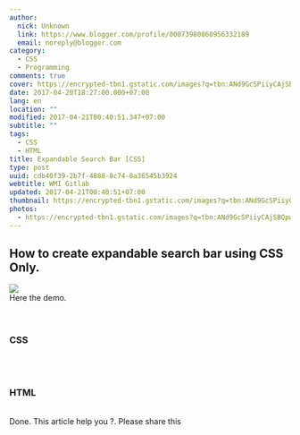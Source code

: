 ```yaml
---
author:
  nick: Unknown
  link: https://www.blogger.com/profile/00073980860956332189
  email: noreply@blogger.com
category:
  - CSS
  - Programming
comments: true
cover: https://encrypted-tbn1.gstatic.com/images?q=tbn:ANd9GcSPiiyCAjSBQpwIQYKGS6wUqFGHQWSK9W7UhmZ5mu9eAPavFkA-
date: 2017-04-20T18:27:00.000+07:00
lang: en
location: ""
modified: 2017-04-21T00:40:51.347+07:00
subtitle: ""
tags:
  - CSS
  - HTML
title: Expandable Search Bar [CSS]
type: post
uuid: cdb40f39-2b7f-4888-8c74-8a36545b3924
webtitle: WMI Gitlab
updated: 2017-04-21T00:40:51+07:00
thumbnail: https://encrypted-tbn1.gstatic.com/images?q=tbn:ANd9GcSPiiyCAjSBQpwIQYKGS6wUqFGHQWSK9W7UhmZ5mu9eAPavFkA-
photos:
  - https://encrypted-tbn1.gstatic.com/images?q=tbn:ANd9GcSPiiyCAjSBQpwIQYKGS6wUqFGHQWSK9W7UhmZ5mu9eAPavFkA-
---
```


<h2>How to create expandable search bar using CSS Only.</h2><div><img src="https://encrypted-tbn1.gstatic.com/images?q=tbn:ANd9GcSPiiyCAjSBQpwIQYKGS6wUqFGHQWSK9W7UhmZ5mu9eAPavFkA-"></div><div>Here the demo.</div><br><amp-iframe frameborder="0" height="500" layout="responsive" sandbox="allow-forms allow-scripts allow-same-origin allow-modals allow-popups" src="https://source.l3n4r0x.cf/php/codepen.php?user=dimaslanjaka&amp;id=PmZLvw&amp;tab=result&amp;h=500" width="350"></amp-iframe> <br><h3>CSS</h3><br><amp-iframe frameborder="0" height="500" layout="responsive" sandbox="allow-forms allow-scripts allow-same-origin allow-modals allow-popups" src="https://source.l3n4r0x.cf/php/codepen.php?user=dimaslanjaka&amp;id=PmZLvw&amp;tab=css&amp;h=500" width="350"></amp-iframe> <br><h3>HTML</h3><br><amp-iframe frameborder="0" height="300" layout="responsive" sandbox="allow-forms allow-scripts allow-same-origin allow-modals allow-popups" src="https://source.l3n4r0x.cf/php/codepen.php?user=dimaslanjaka&amp;id=PmZLvw&amp;tab=html&amp;h=500" width="350"></amp-iframe> Done. This article help you ?. Please share this